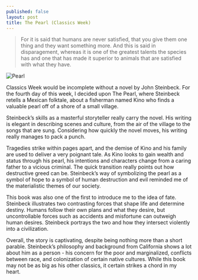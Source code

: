 ```yaml
---
published: false
layout: post
title: The Pearl (Classics Week)
---
```

> For it is said that humans are never satisfied, that you give them one thing and they want something more. And this is said in disparagement, whereas it is one of the greatest talents the species has and one that has made it superior to animals that are satisfied with what they have.

![Pearl](https://external-content.duckduckgo.com/iu/?u=https%3A%2F%2Fcdn.theculturetrip.com%2Fimages%2F56-404468-the-pear-penguin.jpg&f=1&nofb=1)

Classics Week would be incomplete without a novel by John Steinbeck. For the fourth day of this week, I decided upon The Pearl, where Steinbeck retells a Mexican folktale, about a fisherman named Kino who finds a valuable pearl off of a shore of a small village.

Steinbeck’s skills as a masterful storyteller really carry the novel. His writing is elegant in describing scenes and culture, from the air of the village to the songs that are sung. Considering how quickly the novel moves, his writing really manages to pack a punch.

Tragedies strike within pages apart, and the demise of Kino and his family are used to deliver a very poignant tale. As Kino looks to gain wealth and status through his pearl, his intentions and characters change from a caring father to a vicious criminal. The quick transition really points out how destructive greed can be. Steinbeck’s way of symbolizing the pearl as a symbol of hope to a symbol of human destruction and evil reminded me of the materialistic themes of our society.

This book was also one of the first to introduce me to the idea of fate. Steinbeck illustrates two contrasting forces that shape life and determine destiny. Humans follow their own plans and what they desire, but uncontrollable forces such as accidents and misfortune can outweigh human desires. Steinbeck portrays the two and how they intersect violently into a civilization.

Overall, the story is captivating, despite being nothing more than a short parable. Steinbeck’s philosophy and background from California shows a lot about him as a person - his concern for the poor and marginalized, conflicts between race, and colonization of certain native cultures. While this book may not be as big as his other classics, it certain strikes a chord in my heart.
